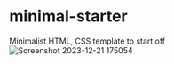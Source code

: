 # minimal-starter
 Minimalist HTML, CSS template to start off
![Screenshot 2023-12-21 175054](https://github.com/TungVietLe/minimal-starter/assets/99946449/e21966c7-68cc-4042-b37e-a9e3806f3625)

